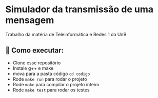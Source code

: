 # Simulador da transmissão de uma mensagem

Trabalho da matéria de Teleinformática e Redes 1 da UnB
## 🚀 Como executar:
- Clone esse repositório
- Instale g++ e make
- mova para a pasta código ```cd codigo```
- Rode ```make run``` para rodar o projeto
- Rode ```make``` para compilar o projeto inteiro
- Rode ```make test``` para rodar os testes
